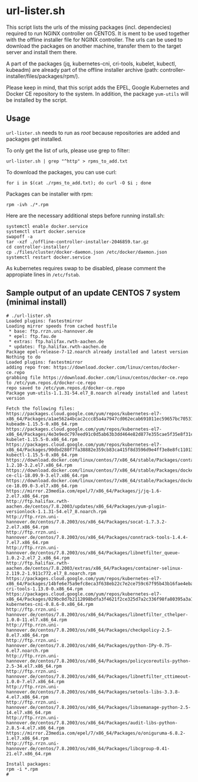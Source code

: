 # url-lister.sh

This script lists the urls of the missing packages (incl. dependecies) required to run NGINX controller on CENTOS. It is ment to be used together with the offline installer file for NGINX controller. The urls can be used to download the packages on another machine, transfer them to the target server and install them there.

A part of the packages (jq, kubernetes-cni, cri-tools, kubelet, kubectl, kubeadm) are already part of the offline installer archive (path: controller-installer/files/packages/rpm/). 

Please keep in mind, that this script adds the EPEL, Google Kubernetes and Docker CE repository to the system. In addition, the package `yum-utils` will be installed by the script. 

## Usage

`url-lister.sh` needs to run as _root_ because repositories are added and packages get installed.

To only get the list of urls, please use grep to filter:

```url-lister.sh | grep "^http" > rpms_to_add.txt```

To download the packages, you can use curl:

```for i in $(cat ./rpms_to_add.txt); do curl -O $i ; done```

Packages can be installer with rpm:

```rpm -ivh ./*.rpm```

Here are the necessary additional steps before running install.sh:

```
systemctl enable docker.service
systemctl start docker.service
swapoff -a
tar -xzf ./offline-controller-installer-2046859.tar.gz
cd controller-installer/
cp ./files/cluster/docker-daemon.json /etc/docker/daemon.json
systemctl restart docker.service
```

As kubernetes requires swap to be disabled, please comment the appropiate lines in `/etc/fstab`.

## Sample output of an update CENTOS 7 system (minimal install)

```
# ./url-lister.sh
Loaded plugins: fastestmirror
Loading mirror speeds from cached hostfile
 * base: ftp.rrzn.uni-hannover.de
 * epel: ftp.fau.de
 * extras: ftp.halifax.rwth-aachen.de
 * updates: ftp.halifax.rwth-aachen.de
Package epel-release-7-12.noarch already installed and latest version
Nothing to do
Loaded plugins: fastestmirror
adding repo from: https://download.docker.com/linux/centos/docker-ce.repo
grabbing file https://download.docker.com/linux/centos/docker-ce.repo to /etc/yum.repos.d/docker-ce.repo
repo saved to /etc/yum.repos.d/docker-ce.repo
Package yum-utils-1.1.31-54.el7_8.noarch already installed and latest version

Fetch the following files:
https://packages.cloud.google.com/yum/repos/kubernetes-el7-x86_64/Packages/a1ae562a4bcac2ccc85a4a7947cd062ecab691011ec59657bc705318e7477143-kubeadm-1.15.5-0.x86_64.rpm
https://packages.cloud.google.com/yum/repos/kubernetes-el7-x86_64/Packages/4e3e9edc797eed91c0d5ab63b3dd464e82d877e355cae5f35e8f31c9e203658a-kubelet-1.15.5-0.x86_64.rpm
https://packages.cloud.google.com/yum/repos/kubernetes-el7-x86_64/Packages/90dbd280f7fa38882e359cb83ca415f8d3596d9e4ff3e8e8fc11013042a0c192-kubectl-1.15.5-0.x86_64.rpm
https://download.docker.com/linux/centos/7/x86_64/stable/Packages/containerd.io-1.2.10-3.2.el7.x86_64.rpm
https://download.docker.com/linux/centos/7/x86_64/stable/Packages/docker-ce-cli-18.09.9-3.el7.x86_64.rpm
https://download.docker.com/linux/centos/7/x86_64/stable/Packages/docker-ce-18.09.0-3.el7.x86_64.rpm
https://mirror.23media.com/epel/7/x86_64/Packages/j/jq-1.6-2.el7.x86_64.rpm
http://ftp.halifax.rwth-aachen.de/centos/7.8.2003/updates/x86_64/Packages/yum-plugin-versionlock-1.1.31-54.el7_8.noarch.rpm
http://ftp.rrzn.uni-hannover.de/centos/7.8.2003/os/x86_64/Packages/socat-1.7.3.2-2.el7.x86_64.rpm
http://ftp.rrzn.uni-hannover.de/centos/7.8.2003/os/x86_64/Packages/conntrack-tools-1.4.4-7.el7.x86_64.rpm
http://ftp.rrzn.uni-hannover.de/centos/7.8.2003/os/x86_64/Packages/libnetfilter_queue-1.0.2-2.el7_2.x86_64.rpm
http://ftp.halifax.rwth-aachen.de/centos/7.8.2003/extras/x86_64/Packages/container-selinux-2.119.2-1.911c772.el7_8.noarch.rpm
https://packages.cloud.google.com/yum/repos/kubernetes-el7-x86_64/Packages/14bfe6e75a9efc8eca3f638eb22c7e2ce759c67f95b43b16fae4ebabde1549f3-cri-tools-1.13.0-0.x86_64.rpm
https://packages.cloud.google.com/yum/repos/kubernetes-el7-x86_64/Packages/029bc0d7b2112098bdfa3f4621f2ce325d7a2c336f98fa80395a3a112ab2a713-kubernetes-cni-0.8.6-0.x86_64.rpm
http://ftp.rrzn.uni-hannover.de/centos/7.8.2003/os/x86_64/Packages/libnetfilter_cthelper-1.0.0-11.el7.x86_64.rpm
http://ftp.rrzn.uni-hannover.de/centos/7.8.2003/os/x86_64/Packages/checkpolicy-2.5-8.el7.x86_64.rpm
http://ftp.rrzn.uni-hannover.de/centos/7.8.2003/os/x86_64/Packages/python-IPy-0.75-6.el7.noarch.rpm
http://ftp.rrzn.uni-hannover.de/centos/7.8.2003/os/x86_64/Packages/policycoreutils-python-2.5-34.el7.x86_64.rpm
http://ftp.rrzn.uni-hannover.de/centos/7.8.2003/os/x86_64/Packages/libnetfilter_cttimeout-1.0.0-7.el7.x86_64.rpm
http://ftp.rrzn.uni-hannover.de/centos/7.8.2003/os/x86_64/Packages/setools-libs-3.3.8-4.el7.x86_64.rpm
http://ftp.rrzn.uni-hannover.de/centos/7.8.2003/os/x86_64/Packages/libsemanage-python-2.5-14.el7.x86_64.rpm
http://ftp.rrzn.uni-hannover.de/centos/7.8.2003/os/x86_64/Packages/audit-libs-python-2.8.5-4.el7.x86_64.rpm
https://mirror.23media.com/epel/7/x86_64/Packages/o/oniguruma-6.8.2-1.el7.x86_64.rpm
http://ftp.rrzn.uni-hannover.de/centos/7.8.2003/os/x86_64/Packages/libcgroup-0.41-21.el7.x86_64.rpm

Install packages:
rpm -i *.rpm
#
```